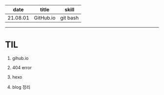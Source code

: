 |   date   |   title   |  skill   |
| :------: | :-------: | :------: |
| 21.08.01 | GitHub.io | git bash |

---

# TIL

1. gihub.io

2. 404 error

3. hexo

4. blog 정리
